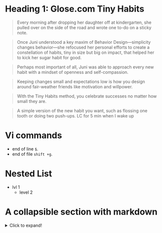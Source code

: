 # Heading 1: Glose.com Tiny Habits

> Every morning after dropping her daughter off at kindergarten, she pulled over on the side of the road and wrote one to-do on a sticky note.

> Once Juni understood a key maxim of Behavior Design—simplicity changes behavior—she refocused her personal efforts to create a constellation of habits, tiny in size but big on impact, that helped her to kick her sugar habit for good.

> Perhaps most important of all, Juni was able to approach every new habit with a mindset of openness and self-compassion.

> Keeping changes small and expectations low is how you design around fair-weather friends like motivation and willpower.

> With the Tiny Habits method, you celebrate successes no matter how small they are.

> A simple version of the new habit you want, such as flossing one tooth or doing two push-ups.
> LC for 5 min when I wake up



# Vi commands 

- end of line  `$`.   
- end of file `shift +g`.   

# Nested List
- lvl 1
  - level 2



# A collapsible section with markdown
<details>
  <summary>Click to expand!</summary>
  
 
  1. A numbered
  2. list
     * With some
     * Sub bullets
</details>
